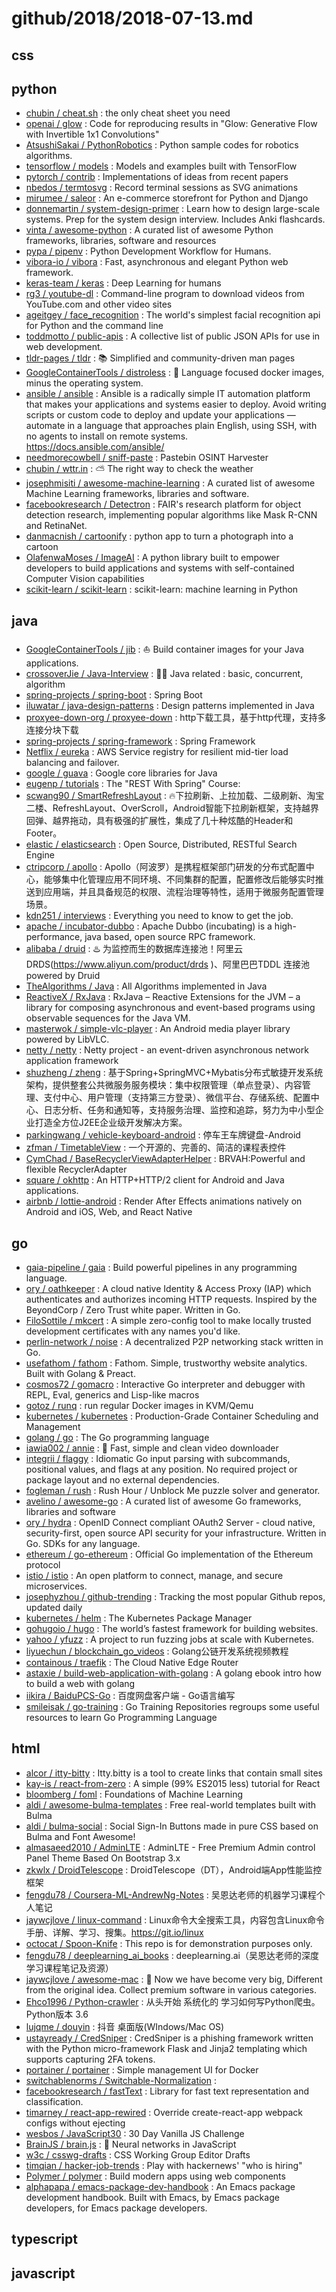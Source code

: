 # github/2018/2018-07-13.md



## css



## python

- [chubin / cheat.sh](https://github.com/chubin/cheat.sh) : the only cheat sheet you need
- [openai / glow](https://github.com/openai/glow) : Code for reproducing results in "Glow: Generative Flow with Invertible 1x1 Convolutions"
- [AtsushiSakai / PythonRobotics](https://github.com/AtsushiSakai/PythonRobotics) : Python sample codes for robotics algorithms.
- [tensorflow / models](https://github.com/tensorflow/models) : Models and examples built with TensorFlow
- [pytorch / contrib](https://github.com/pytorch/contrib) : Implementations of ideas from recent papers
- [nbedos / termtosvg](https://github.com/nbedos/termtosvg) : Record terminal sessions as SVG animations
- [mirumee / saleor](https://github.com/mirumee/saleor) : An e-commerce storefront for Python and Django
- [donnemartin / system-design-primer](https://github.com/donnemartin/system-design-primer) : Learn how to design large-scale systems. Prep for the system design interview. Includes Anki flashcards.
- [vinta / awesome-python](https://github.com/vinta/awesome-python) : A curated list of awesome Python frameworks, libraries, software and resources
- [pypa / pipenv](https://github.com/pypa/pipenv) : Python Development Workflow for Humans.
- [vibora-io / vibora](https://github.com/vibora-io/vibora) : Fast, asynchronous and elegant Python web framework.
- [keras-team / keras](https://github.com/keras-team/keras) : Deep Learning for humans
- [rg3 / youtube-dl](https://github.com/rg3/youtube-dl) : Command-line program to download videos from YouTube.com and other video sites
- [ageitgey / face_recognition](https://github.com/ageitgey/face_recognition) : The world's simplest facial recognition api for Python and the command line
- [toddmotto / public-apis](https://github.com/toddmotto/public-apis) : A collective list of public JSON APIs for use in web development.
- [tldr-pages / tldr](https://github.com/tldr-pages/tldr) : 📚 Simplified and community-driven man pages
- [GoogleContainerTools / distroless](https://github.com/GoogleContainerTools/distroless) : 🥑 Language focused docker images, minus the operating system.
- [ansible / ansible](https://github.com/ansible/ansible) : Ansible is a radically simple IT automation platform that makes your applications and systems easier to deploy. Avoid writing scripts or custom code to deploy and update your applications — automate in a language that approaches plain English, using SSH, with no agents to install on remote systems. https://docs.ansible.com/ansible/
- [needmorecowbell / sniff-paste](https://github.com/needmorecowbell/sniff-paste) : Pastebin OSINT Harvester
- [chubin / wttr.in](https://github.com/chubin/wttr.in) : ⛅️ The right way to check the weather
- [josephmisiti / awesome-machine-learning](https://github.com/josephmisiti/awesome-machine-learning) : A curated list of awesome Machine Learning frameworks, libraries and software.
- [facebookresearch / Detectron](https://github.com/facebookresearch/Detectron) : FAIR's research platform for object detection research, implementing popular algorithms like Mask R-CNN and RetinaNet.
- [danmacnish / cartoonify](https://github.com/danmacnish/cartoonify) : python app to turn a photograph into a cartoon
- [OlafenwaMoses / ImageAI](https://github.com/OlafenwaMoses/ImageAI) : A python library built to empower developers to build applications and systems with self-contained Computer Vision capabilities
- [scikit-learn / scikit-learn](https://github.com/scikit-learn/scikit-learn) : scikit-learn: machine learning in Python


## java

- [GoogleContainerTools / jib](https://github.com/GoogleContainerTools/jib) : ⛵️ Build container images for your Java applications.
- [crossoverJie / Java-Interview](https://github.com/crossoverJie/Java-Interview) : 👨‍🎓 Java related : basic, concurrent, algorithm
- [spring-projects / spring-boot](https://github.com/spring-projects/spring-boot) : Spring Boot
- [iluwatar / java-design-patterns](https://github.com/iluwatar/java-design-patterns) : Design patterns implemented in Java
- [proxyee-down-org / proxyee-down](https://github.com/proxyee-down-org/proxyee-down) : http下载工具，基于http代理，支持多连接分块下载
- [spring-projects / spring-framework](https://github.com/spring-projects/spring-framework) : Spring Framework
- [Netflix / eureka](https://github.com/Netflix/eureka) : AWS Service registry for resilient mid-tier load balancing and failover.
- [google / guava](https://github.com/google/guava) : Google core libraries for Java
- [eugenp / tutorials](https://github.com/eugenp/tutorials) : The "REST With Spring" Course:
- [scwang90 / SmartRefreshLayout](https://github.com/scwang90/SmartRefreshLayout) : 🔥下拉刷新、上拉加载、二级刷新、淘宝二楼、RefreshLayout、OverScroll，Android智能下拉刷新框架，支持越界回弹、越界拖动，具有极强的扩展性，集成了几十种炫酷的Header和 Footer。
- [elastic / elasticsearch](https://github.com/elastic/elasticsearch) : Open Source, Distributed, RESTful Search Engine
- [ctripcorp / apollo](https://github.com/ctripcorp/apollo) : Apollo（阿波罗）是携程框架部门研发的分布式配置中心，能够集中化管理应用不同环境、不同集群的配置，配置修改后能够实时推送到应用端，并且具备规范的权限、流程治理等特性，适用于微服务配置管理场景。
- [kdn251 / interviews](https://github.com/kdn251/interviews) : Everything you need to know to get the job.
- [apache / incubator-dubbo](https://github.com/apache/incubator-dubbo) : Apache Dubbo (incubating) is a high-performance, java based, open source RPC framework.
- [alibaba / druid](https://github.com/alibaba/druid) : ♨️ 为监控而生的数据库连接池！阿里云DRDS(https://www.aliyun.com/product/drds )、阿里巴巴TDDL 连接池powered by Druid
- [TheAlgorithms / Java](https://github.com/TheAlgorithms/Java) : All Algorithms implemented in Java
- [ReactiveX / RxJava](https://github.com/ReactiveX/RxJava) : RxJava – Reactive Extensions for the JVM – a library for composing asynchronous and event-based programs using observable sequences for the Java VM.
- [masterwok / simple-vlc-player](https://github.com/masterwok/simple-vlc-player) : An Android media player library powered by LibVLC.
- [netty / netty](https://github.com/netty/netty) : Netty project - an event-driven asynchronous network application framework
- [shuzheng / zheng](https://github.com/shuzheng/zheng) : 基于Spring+SpringMVC+Mybatis分布式敏捷开发系统架构，提供整套公共微服务服务模块：集中权限管理（单点登录）、内容管理、支付中心、用户管理（支持第三方登录）、微信平台、存储系统、配置中心、日志分析、任务和通知等，支持服务治理、监控和追踪，努力为中小型企业打造全方位J2EE企业级开发解决方案。
- [parkingwang / vehicle-keyboard-android](https://github.com/parkingwang/vehicle-keyboard-android) : 停车王车牌键盘-Android
- [zfman / TimetableView](https://github.com/zfman/TimetableView) : 一个开源的、完善的、简洁的课程表控件
- [CymChad / BaseRecyclerViewAdapterHelper](https://github.com/CymChad/BaseRecyclerViewAdapterHelper) : BRVAH:Powerful and flexible RecyclerAdapter
- [square / okhttp](https://github.com/square/okhttp) : An HTTP+HTTP/2 client for Android and Java applications.
- [airbnb / lottie-android](https://github.com/airbnb/lottie-android) : Render After Effects animations natively on Android and iOS, Web, and React Native


## go

- [gaia-pipeline / gaia](https://github.com/gaia-pipeline/gaia) : Build powerful pipelines in any programming language.
- [ory / oathkeeper](https://github.com/ory/oathkeeper) : A cloud native Identity & Access Proxy (IAP) which authenticates and authorizes incoming HTTP requests. Inspired by the BeyondCorp / Zero Trust white paper. Written in Go.
- [FiloSottile / mkcert](https://github.com/FiloSottile/mkcert) : A simple zero-config tool to make locally trusted development certificates with any names you'd like.
- [perlin-network / noise](https://github.com/perlin-network/noise) : A decentralized P2P networking stack written in Go.
- [usefathom / fathom](https://github.com/usefathom/fathom) : Fathom. Simple, trustworthy website analytics. Built with Golang & Preact.
- [cosmos72 / gomacro](https://github.com/cosmos72/gomacro) : Interactive Go interpreter and debugger with REPL, Eval, generics and Lisp-like macros
- [gotoz / runq](https://github.com/gotoz/runq) : run regular Docker images in KVM/Qemu
- [kubernetes / kubernetes](https://github.com/kubernetes/kubernetes) : Production-Grade Container Scheduling and Management
- [golang / go](https://github.com/golang/go) : The Go programming language
- [iawia002 / annie](https://github.com/iawia002/annie) : 👾 Fast, simple and clean video downloader
- [integrii / flaggy](https://github.com/integrii/flaggy) : Idiomatic Go input parsing with subcommands, positional values, and flags at any position. No required project or package layout and no external dependencies.
- [fogleman / rush](https://github.com/fogleman/rush) : Rush Hour / Unblock Me puzzle solver and generator.
- [avelino / awesome-go](https://github.com/avelino/awesome-go) : A curated list of awesome Go frameworks, libraries and software
- [ory / hydra](https://github.com/ory/hydra) : OpenID Connect compliant OAuth2 Server - cloud native, security-first, open source API security for your infrastructure. Written in Go. SDKs for any language.
- [ethereum / go-ethereum](https://github.com/ethereum/go-ethereum) : Official Go implementation of the Ethereum protocol
- [istio / istio](https://github.com/istio/istio) : An open platform to connect, manage, and secure microservices.
- [josephyzhou / github-trending](https://github.com/josephyzhou/github-trending) : Tracking the most popular Github repos, updated daily
- [kubernetes / helm](https://github.com/kubernetes/helm) : The Kubernetes Package Manager
- [gohugoio / hugo](https://github.com/gohugoio/hugo) : The world’s fastest framework for building websites.
- [yahoo / yfuzz](https://github.com/yahoo/yfuzz) : A project to run fuzzing jobs at scale with Kubernetes.
- [liyuechun / blockchain_go_videos](https://github.com/liyuechun/blockchain_go_videos) : Golang公链开发系统视频教程
- [containous / traefik](https://github.com/containous/traefik) : The Cloud Native Edge Router
- [astaxie / build-web-application-with-golang](https://github.com/astaxie/build-web-application-with-golang) : A golang ebook intro how to build a web with golang
- [iikira / BaiduPCS-Go](https://github.com/iikira/BaiduPCS-Go) : 百度网盘客户端 - Go语言编写
- [smileisak / go-training](https://github.com/smileisak/go-training) : Go Training Repositories regroups some useful resources to learn Go Programming Language


## html

- [alcor / itty-bitty](https://github.com/alcor/itty-bitty) : Itty.bitty is a tool to create links that contain small sites
- [kay-is / react-from-zero](https://github.com/kay-is/react-from-zero) : A simple (99% ES2015 less) tutorial for React
- [bloomberg / foml](https://github.com/bloomberg/foml) : Foundations of Machine Learning
- [aldi / awesome-bulma-templates](https://github.com/aldi/awesome-bulma-templates) : Free real-world templates built with Bulma
- [aldi / bulma-social](https://github.com/aldi/bulma-social) : Social Sign-In Buttons made in pure CSS based on Bulma and Font Awesome!
- [almasaeed2010 / AdminLTE](https://github.com/almasaeed2010/AdminLTE) : AdminLTE - Free Premium Admin control Panel Theme Based On Bootstrap 3.x
- [zkwlx / DroidTelescope](https://github.com/zkwlx/DroidTelescope) : DroidTelescope（DT），Android端App性能监控框架
- [fengdu78 / Coursera-ML-AndrewNg-Notes](https://github.com/fengdu78/Coursera-ML-AndrewNg-Notes) : 吴恩达老师的机器学习课程个人笔记
- [jaywcjlove / linux-command](https://github.com/jaywcjlove/linux-command) : Linux命令大全搜索工具，内容包含Linux命令手册、详解、学习、搜集。https://git.io/linux
- [octocat / Spoon-Knife](https://github.com/octocat/Spoon-Knife) : This repo is for demonstration purposes only.
- [fengdu78 / deeplearning_ai_books](https://github.com/fengdu78/deeplearning_ai_books) : deeplearning.ai（吴恩达老师的深度学习课程笔记及资源）
- [jaywcjlove / awesome-mac](https://github.com/jaywcjlove/awesome-mac) :  Now we have become very big, Different from the original idea. Collect premium software in various categories.
- [Ehco1996 / Python-crawler](https://github.com/Ehco1996/Python-crawler) : 从头开始 系统化的 学习如何写Python爬虫。 Python版本 3.6
- [lujqme / douyin](https://github.com/lujqme/douyin) : 抖音 桌面版(WIndows/Mac OS)
- [ustayready / CredSniper](https://github.com/ustayready/CredSniper) : CredSniper is a phishing framework written with the Python micro-framework Flask and Jinja2 templating which supports capturing 2FA tokens.
- [portainer / portainer](https://github.com/portainer/portainer) : Simple management UI for Docker
- [switchablenorms / Switchable-Normalization](https://github.com/switchablenorms/Switchable-Normalization) : 
- [facebookresearch / fastText](https://github.com/facebookresearch/fastText) : Library for fast text representation and classification.
- [timarney / react-app-rewired](https://github.com/timarney/react-app-rewired) : Override create-react-app webpack configs without ejecting
- [wesbos / JavaScript30](https://github.com/wesbos/JavaScript30) : 30 Day Vanilla JS Challenge
- [BrainJS / brain.js](https://github.com/BrainJS/brain.js) : 🤖 Neural networks in JavaScript
- [w3c / csswg-drafts](https://github.com/w3c/csswg-drafts) : CSS Working Group Editor Drafts
- [timqian / hacker-job-trends](https://github.com/timqian/hacker-job-trends) : Play with hackernews' "who is hiring"
- [Polymer / polymer](https://github.com/Polymer/polymer) : Build modern apps using web components
- [alphapapa / emacs-package-dev-handbook](https://github.com/alphapapa/emacs-package-dev-handbook) : An Emacs package development handbook. Built with Emacs, by Emacs package developers, for Emacs package developers.


## typescript



## javascript
